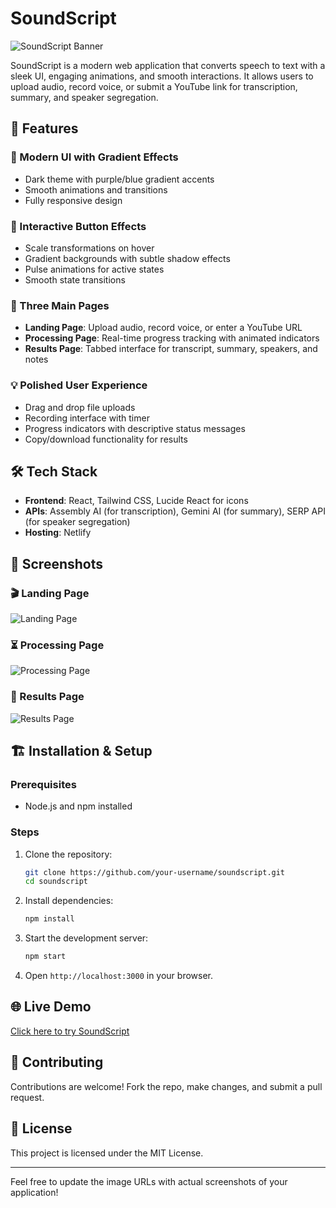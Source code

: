 # SoundScript

![SoundScript Banner](https://your-image-url.com/banner.png)

SoundScript is a modern web application that converts speech to text with a sleek UI, engaging animations, and smooth interactions. It allows users to upload audio, record voice, or submit a YouTube link for transcription, summary, and speaker segregation.

## 🚀 Features

### 🎨 Modern UI with Gradient Effects
- Dark theme with purple/blue gradient accents
- Smooth animations and transitions
- Fully responsive design

### 🔘 Interactive Button Effects
- Scale transformations on hover
- Gradient backgrounds with subtle shadow effects
- Pulse animations for active states
- Smooth state transitions

### 📄 Three Main Pages
- **Landing Page**: Upload audio, record voice, or enter a YouTube URL
- **Processing Page**: Real-time progress tracking with animated indicators
- **Results Page**: Tabbed interface for transcript, summary, speakers, and notes

### 💡 Polished User Experience
- Drag and drop file uploads
- Recording interface with timer
- Progress indicators with descriptive status messages
- Copy/download functionality for results

## 🛠️ Tech Stack
- **Frontend**: React, Tailwind CSS, Lucide React for icons
- **APIs**: Assembly AI (for transcription), Gemini AI (for summary), SERP API (for speaker segregation)
- **Hosting**: Netlify

## 📸 Screenshots

### 🎬 Landing Page
![Landing Page](https://your-image-url.com/landing.png)

### ⏳ Processing Page
![Processing Page](https://your-image-url.com/processing.png)

### 📝 Results Page
![Results Page](https://your-image-url.com/results.png)

## 🏗️ Installation & Setup

### Prerequisites
- Node.js and npm installed

### Steps
1. Clone the repository:
   ```bash
   git clone https://github.com/your-username/soundscript.git
   cd soundscript
   ```
2. Install dependencies:
   ```bash
   npm install
   ```
3. Start the development server:
   ```bash
   npm start
   ```
4. Open `http://localhost:3000` in your browser.

## 🌐 Live Demo
[Click here to try SoundScript](https://friendly-kelpie-5d3974.netlify.app)

## 🤝 Contributing
Contributions are welcome! Fork the repo, make changes, and submit a pull request.

## 📜 License
This project is licensed under the MIT License.

---
Feel free to update the image URLs with actual screenshots of your application!

